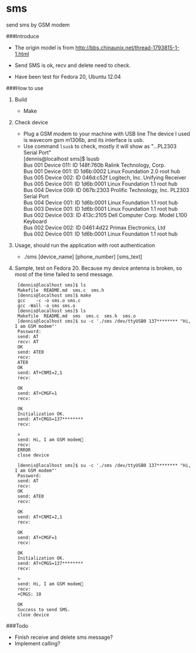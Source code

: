 sms
===

send sms by GSM modem

###Introduce

* The origin model is from <http://bbs.chinaunix.net/thread-1793815-1-1.html>

* Send SMS is ok, recv and delete need to check.

* Have been test for Fedora 20, Ubuntu 12.04

###How to use
1. Build
    * Make

2. Check device
    + Plug a GSM modem to your machine with USB line 
      The device I used is wavecom gsm m1306b, and its interface is usb.
    + Use command `lsusb` to check, mostly it will show as "...PL2303 Serial Port"  
        [dennis@localhost sms]$ lsusb  
        Bus 001 Device 011: ID 148f:760b Ralink Technology, Corp.   
        Bus 001 Device 001: ID 1d6b:0002 Linux Foundation 2.0 root hub  
        Bus 005 Device 002: ID 046d:c52f Logitech, Inc. Unifying Receiver  
        Bus 005 Device 001: ID 1d6b:0001 Linux Foundation 1.1 root hub  
        Bus 004 Device 009: ID 067b:2303 Prolific Technology, Inc. PL2303 Serial Port  
        Bus 004 Device 001: ID 1d6b:0001 Linux Foundation 1.1 root hub  
        Bus 003 Device 001: ID 1d6b:0001 Linux Foundation 1.1 root hub  
        Bus 002 Device 003: ID 413c:2105 Dell Computer Corp. Model L100 Keyboard  
        Bus 002 Device 002: ID 0461:4d22 Primax Electronics, Ltd   
        Bus 002 Device 001: ID 1d6b:0001 Linux Foundation 1.1 root hub  

3. Usage, should run the application with root authentication 
    * ./sms [device_name] [phone_number] [sms_text]

4. Sample, test on Fedora 20. Because my device antenna is broken, so most of 
   the time failed to send message.

        [dennis@localhost sms]$ ls
        Makefile  README.md  sms.c  sms.h
        [dennis@localhost sms]$ make
        gcc    -c -o sms.o sms.c
        gcc -Wall -o sms sms.o
        [dennis@localhost sms]$ ls
        Makefile  README.md  sms  sms.c  sms.h  sms.o
        [dennis@localhost sms]$ su -c './sms /dev/ttyUSB0 137******** "Hi, I am GSM modem"'
        Password: 
        send: AT
        recv: AT
        OK
        send: ATE0
        recv: 
        ATE0
        OK
        send: AT+CNMI=2,1
        recv: 

        OK
        send: AT+CMGF=1
        recv: 

        OK
        Initialization OK.
        send: AT+CMGS=137********
        recv: 

        >
        send: Hi, I am GSM modem
        recv:  
        ERROR
        close device

        [dennis@localhost sms]$ su -c './sms /dev/ttyUSB0 137******** "Hi, I am GSM modem"'
        Password: 
        send: AT
        recv: 
        OK
        send: ATE0
        recv: 

        OK
        send: AT+CNMI=2,1
        recv: 

        OK
        send: AT+CMGF=1
        recv: 

        OK
        Initialization OK.
        send: AT+CMGS=137********
        recv: 

        >
        send: Hi, I am GSM modem
        recv:  
        +CMGS: 10

        OK
        Success to send SMS.
        close device
        
###Todo
* Finish receive and delete sms message?
* Implement calling?
